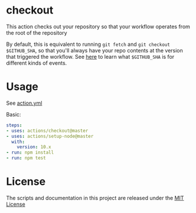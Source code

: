 # checkout

This action checks out your repository so that your workflow operates from the root of the repository

By default, this is equivalent to running `git fetch` and `git checkout $GITHUB_SHA`, so that you'll always have your repo contents at the version that triggered the workflow.
See [here](https://help.github.com/en/articles/events-that-trigger-workflows) to learn what `$GITHUB_SHA` is for different kinds of events.

# Usage

See [action.yml](action.yml)

Basic:
```yaml
steps:
- uses: actions/checkout@master
- uses: actions/setup-node@master
  with:
    version: 10.x 
- run: npm install
- run: npm test
```

# License

The scripts and documentation in this project are released under the [MIT License](LICENSE)
